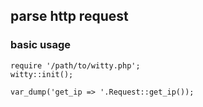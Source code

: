 ## parse http request

### basic usage

	require '/path/to/witty.php';
	witty::init();

	var_dump('get_ip => '.Request::get_ip());

